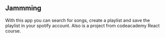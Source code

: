 ## Jammming

With this app you can search for songs, create a playlist and save the playlist in your spotify account. Also is a project from codeacademy React course.